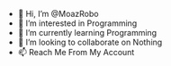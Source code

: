 - 👋 Hi, I’m @MoazRobo
- 👀 I’m interested in Programming
- 🌱 I’m currently learning Programming
- 💞️ I’m looking to collaborate on Nothing
- 📫 Reach Me From My Account

<!---
MoazRobo/MoazRobo is a ✨ special ✨ repository because its `README.md` (this file) appears on your GitHub profile.
You can click the Preview link to take a look at your changes.
--->
